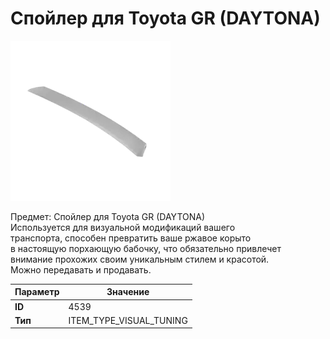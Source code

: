 # Спойлер для Toyota GR (DAYTONA)

![Item Image](../img/4539.webp?raw=true)

Предмет: Спойлер для Toyota GR (DAYTONA)<br>Используется для визуальной модификаций вашего<br>транспорта, способен превратить ваше ржавое корыто<br>в настоящую порхающую бабочку, что обязательно привлечет<br>внимание прохожих своим уникальным стилем и красотой.<br>Можно передавать и продавать.


| Параметр | Значение |
|----------|----------|
| **ID** | 4539 |
| **Тип** | ITEM_TYPE_VISUAL_TUNING |

